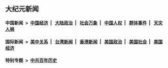 ## 大纪元新闻

#### 中国新闻 &nbsp;>&nbsp; [中国经济](indexes/ncid283/README.md?01030445) &nbsp;| &nbsp; [大陆政治](indexes/ncid277/README.md?01030445) &nbsp;| &nbsp; [社会万象](indexes/ncid282/README.md?01030445) &nbsp;| &nbsp; [中国人权](indexes/ncid278/README.md?01030445) &nbsp;| &nbsp; [群体事件](indexes/ncid279/README.md?01030445) &nbsp;| &nbsp; [天灾人祸](indexes/ncid280/README.md?01030445)

#### 国际新闻 &nbsp;>&nbsp; [美中关系](indexes/nf1412576/README.md?01030445) &nbsp;| &nbsp; [台湾新闻](indexes/ncid1349361/README.md?01030445) &nbsp;| &nbsp; [香港新闻](indexes/ncid1349362/README.md?01030445) &nbsp;| &nbsp; [美国政治](indexes/ncid1078159/README.md?01030445) &nbsp;| &nbsp; [美国社会](indexes/ncid1078160/README.md?01030445) &nbsp;| &nbsp; [美国经济](indexes/ncid1078158/README.md?01030445)

#### 特别专题 &nbsp;>&nbsp; [中共百年历史](https://github.com/epoch-news/epoch-special/blob/master/README.md?01030445)  
